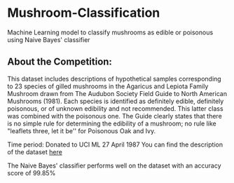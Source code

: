 # Mushroom-Classification
Machine Learning model to classify mushrooms as edible or poisonous using Naive Bayes' classifier

## About the Competition: 

This dataset includes descriptions of hypothetical samples corresponding to 23 species of gilled mushrooms in the Agaricus and Lepiota Family Mushroom drawn from The Audubon Society Field Guide to North American Mushrooms (1981). Each species is identified as definitely edible, definitely poisonous, or of unknown edibility and not recommended. This latter class was combined with the poisonous one. The Guide clearly states that there is no simple rule for determining the edibility of a mushroom; no rule like "leaflets three, let it be'' for Poisonous Oak and Ivy.

Time period: Donated to UCI ML 27 April 1987
You can find the description of the dataset [here](https://archive.ics.uci.edu/ml/datasets/Mushroom)

The Naive Bayes' classifier performs well on the dataset with an accuracy score of 99.85%
